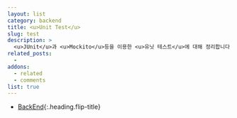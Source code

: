 ```yaml
---
layout: list
category: backend
title: <u>Unit Test</u>
slug: test 
description: >
  <u>JUnit</u>과 <u>Mockito</u>등을 이용한 <u>유닛 테스트</u>에 대해 정리합니다
related_posts:
  -
addons:
  - related
  - comments
list: true
---
```


* [BackEnd]{:.heading.flip-title}

[BackEnd]: /backend/
